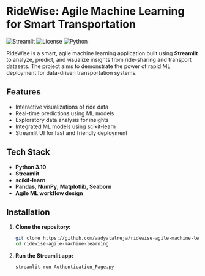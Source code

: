 # RideWise: Agile Machine Learning for Smart Transportation

![Streamlit](https://img.shields.io/badge/Built%20with-Streamlit-red)
![License](https://img.shields.io/github/license/aadyatalreja/ridewise-agile-machine-learning)
![Python](https://img.shields.io/badge/Python-3.10-blue)

RideWise is a smart, agile machine learning application built using **Streamlit** to analyze, predict, and visualize insights from ride-sharing and transport datasets. The project aims to demonstrate the power of rapid ML deployment for data-driven transportation systems.

## Features

- Interactive visualizations of ride data
- Real-time predictions using ML models
- Exploratory data analysis for insights
- Integrated ML models using scikit-learn
- Streamlit UI for fast and friendly deployment

## Tech Stack

- **Python 3.10**
- **Streamlit**
- **scikit-learn**
- **Pandas**, **NumPy**, **Matplotlib**, **Seaborn**
- **Agile ML workflow design**

## Installation

1. **Clone the repository:**
   ```bash
   git clone https://github.com/aadyatalreja/ridewise-agile-machine-learning.git
   cd ridewise-agile-machine-learning
   ```

2. **Run the Streamlit app:**
    ```bash
    streamlit run Authentication_Page.py
    ```
